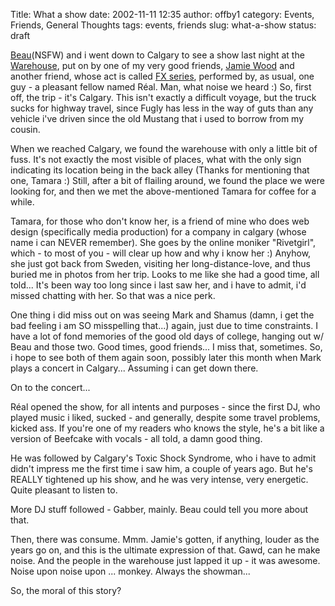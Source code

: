 Title: What a show
date: 2002-11-11 12:35
author: offby1
category: Events, Friends, General Thoughts
tags: events, friends
slug: what-a-show
status: draft

[Beau](http://www.victoriafetishsociety.com/)(NSFW) and i went down to Calgary to see a show last night at the [Warehouse](http://www.calgaryplus.ca/profile/76564/), put on by one of my very good friends, [Jamie Wood](http://artists.mp3s.com/artists/36/consume1.html) and another friend, whose act is called [FX series](http://www.mp3.com/fxseries), performed by, as usual, one guy - a pleasant fellow named Réal. Man, what noise we heard :) So, first off, the trip - it's Calgary. This isn't exactly a difficult voyage, but the truck sucks for highway travel, since Fugly has less in the way of guts than any vehicle i've driven since the old Mustang that i used to borrow from my cousin.

When we reached Calgary, we found the warehouse with only a little bit of fuss. It's not exactly the most visible of places, what with the only sign indicating its location being in the back alley (Thanks for mentioning that one, Tamara :) Still, after a bit of flailing around, we found the place we were looking for, and then we met the above-mentioned Tamara for coffee for a while.

Tamara, for those who don't know her, is a friend of mine who does web design (specifically media production) for a company in calgary (whose name i can NEVER remember). She goes by the online moniker "Rivetgirl", which - to most of you - will clear up how and why i know her :) Anyhow, she just got back from Sweden, visiting her long-distance-love, and thus buried me in photos from her trip. Looks to me like she had a good time, all told\... It's been way too long since i last saw her, and i have to admit, i'd missed chatting with her. So that was a nice perk.

One thing i did miss out on was seeing Mark and Shamus (damn, i get the bad feeling i am SO misspelling that\...) again, just due to time constraints. I have a lot of fond memories of the good old days of college, hanging out w/ Beau and those two. Good times, good friends\... I miss that, sometimes. So, i hope to see both of them again soon, possibly later this month when Mark plays a concert in Calgary\... Assuming i can get down there.

On to the concert\...

Réal opened the show, for all intents and purposes - since the first DJ, who played music i liked, sucked - and generally, despite some travel problems, kicked ass. If you're one of my readers who knows the style, he's a bit like a version of Beefcake with vocals - all told, a damn good thing.

He was followed by Calgary's Toxic Shock Syndrome, who i have to admit didn't impress me the first time i saw him, a couple of years ago. But he's REALLY tightened up his show, and he was very intense, very energetic. Quite pleasant to listen to.

More DJ stuff followed - Gabber, mainly. Beau could tell you more about that.

Then, there was consume. Mmm. Jamie's gotten, if anything, louder as the years go on, and this is the ultimate expression of that. Gawd, can he make noise. And the people in the warehouse just lapped it up - it was awesome. Noise upon noise upon \... monkey. Always the showman\...

So, the moral of this story?
